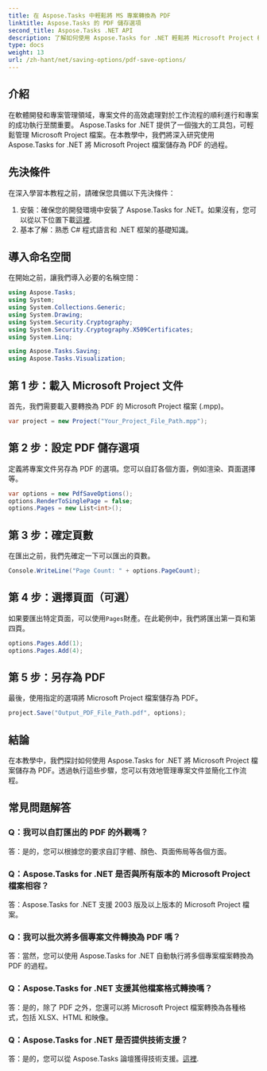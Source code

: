 ```yaml
---
title: 在 Aspose.Tasks 中輕鬆將 MS 專案轉換為 PDF
linktitle: Aspose.Tasks 的 PDF 儲存選項
second_title: Aspose.Tasks .NET API
description: 了解如何使用 Aspose.Tasks for .NET 輕鬆將 Microsoft Project 檔案轉換為 PDF。增強您的專案管理工作流程。
type: docs
weight: 13
url: /zh-hant/net/saving-options/pdf-save-options/
---
```

## 介紹
在軟體開發和專案管理領域，專案文件的高效處理對於工作流程的順利進行和專案的成功執行至關重要。 Aspose.Tasks for .NET 提供了一個強大的工具包，可輕鬆管理 Microsoft Project 檔案。在本教學中，我們將深入研究使用 Aspose.Tasks for .NET 將 Microsoft Project 檔案儲存為 PDF 的過程。 
## 先決條件
在深入學習本教程之前，請確保您具備以下先決條件：
1. 安裝：確保您的開發環境中安裝了 Aspose.Tasks for .NET。如果沒有，您可以從以下位置下載[這裡](https://releases.aspose.com/tasks/net/).
2. 基本了解：熟悉 C# 程式語言和 .NET 框架的基礎知識。

## 導入命名空間
在開始之前，讓我們導入必要的名稱空間：
```csharp
using Aspose.Tasks;
using System;
using System.Collections.Generic;
using System.Drawing;
using System.Security.Cryptography;
using System.Security.Cryptography.X509Certificates;
using System.Linq;

using Aspose.Tasks.Saving;
using Aspose.Tasks.Visualization;
```

## 第 1 步：載入 Microsoft Project 文件
首先，我們需要載入要轉換為 PDF 的 Microsoft Project 檔案 (.mpp)。
```csharp
var project = new Project("Your_Project_File_Path.mpp");
```
## 第 2 步：設定 PDF 儲存選項
定義將專案文件另存為 PDF 的選項。您可以自訂各個方面，例如渲染、頁面選擇等。
```csharp
var options = new PdfSaveOptions();
options.RenderToSinglePage = false;
options.Pages = new List<int>();
```
## 第 3 步：確定頁數
在匯出之前，我們先確定一下可以匯出的頁數。
```csharp
Console.WriteLine("Page Count: " + options.PageCount);
```
## 第 4 步：選擇頁面（可選）
如果要匯出特定頁面，可以使用`Pages`財產。在此範例中，我們將匯出第一頁和第四頁。
```csharp
options.Pages.Add(1);
options.Pages.Add(4);
```
## 第 5 步：另存為 PDF
最後，使用指定的選項將 Microsoft Project 檔案儲存為 PDF。
```csharp
project.Save("Output_PDF_File_Path.pdf", options);
```

## 結論
在本教學中，我們探討如何使用 Aspose.Tasks for .NET 將 Microsoft Project 檔案儲存為 PDF。透過執行這些步驟，您可以有效地管理專案文件並簡化工作流程。
## 常見問題解答
### Q：我可以自訂匯出的 PDF 的外觀嗎？
答：是的，您可以根據您的要求自訂字體、顏色、頁面佈局等各個方面。
### Q：Aspose.Tasks for .NET 是否與所有版本的 Microsoft Project 檔案相容？
答：Aspose.Tasks for .NET 支援 2003 版及以上版本的 Microsoft Project 檔案。
### Q：我可以批次將多個專案文件轉換為 PDF 嗎？
答：當然，您可以使用 Aspose.Tasks for .NET 自動執行將多個專案檔案轉換為 PDF 的過程。
### Q：Aspose.Tasks for .NET 支援其他檔案格式轉換嗎？
答：是的，除了 PDF 之外，您還可以將 Microsoft Project 檔案轉換為各種格式，包括 XLSX、HTML 和映像。
### Q：Aspose.Tasks for .NET 是否提供技術支援？
答：是的，您可以從 Aspose.Tasks 論壇獲得技術支援。[這裡](https://forum.aspose.com/c/tasks/15).